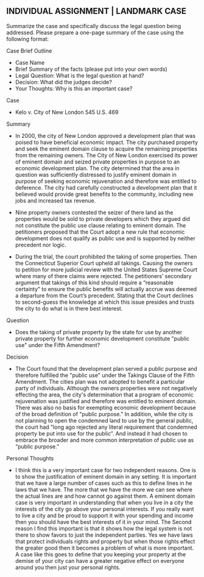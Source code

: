 ## INDIVIDUAL ASSIGNMENT | LANDMARK CASE

Summarize the case and specifically discuss the legal question being addressed.  Please prepare a one-page summary of the case using the following format:

Case Brief Outline
  - Case Name
  - Brief Summary of the facts (please put into your own words)
  - Legal Question:  What is the legal question at hand?
  - Decision:  What did the judges decide?
  - Your Thoughts: Why is this an important case?

Case
  - Kelo v. City of New London 545 U.S. 469

Summary
  - In 2000, the city of New London approved a development plan that was poised to have beneficial economic impact. The city purchased property and seek the eminent domain clause to acquire the remaining properties from the remaining owners. The City of New London exercised its power of eminent domain and seized private properties in purpose to an economic development plan. The city determined that the area in question was sufficiently distressed to justify eminent domain in purpose of seeking economic rejuvenation and therefore was entitled to deference. The city had carefully constructed a development plan that it believed would provide great benefits to the community, including new jobs and increased tax revenue.

  - Nine property owners contested the seizer of there land as the properties would be sold to private developers which they argued did not constitute the public use clause relating to eminent domain. The petitioners proposed that the Court adopt a new rule that economic development does not qualify as public use and is supported by neither precedent nor logic.

  - During the trial, the court prohibited the taking of some properties. Then the Connecticut Superior Court upheld all takings. Causing the owners to petition for more judicial review with the United States Supreme Court where many of there claims were rejected. The petitioners’ secondary argument that takings of this kind should require a “reasonable certainty” to ensure the public benefits will actually accrue was deemed a departure from the Court’s precedent. Stating that the Court declines to second-guess the knowledge at which this issue presides and trusts the city to do what is in there best interest.

Question
  - Does the taking of private property by the state for use by another private property for further economic development constitute "public use" under the Fifth Amendment?

Decision
  - The Court found that the development plan served a public purpose and therefore fulfilled the "public use" under the Takings Clause of the Fifth Amendment. The cities plan was not adopted to benefit a particular party of individuals. Although the owners properties were not negatively effecting the area, the city's determination that a program of economic rejuvenation was justified and therefore was entitled to eminent domain. There was also no basis for exempting economic development because of the broad definition of "public purpose." In addition, while the city is not planning to open the condemned land to use by the general public, the court had "long ago rejected any literal requirement that condemned property be put into use for the public”. And instead it had chosen to embrace the broader and more common interpretation of public use as “public purpose.”

Personal Thoughts
  - I think this is a very important case for two independent reasons. One is to show the justification of eminent domain in any setting. It is important that we have a large number of cases such as this to define lines in he laws that we have. The more that we have the more we can see where the actual lines are and how cannot go against them. A eminent domain case is very important in understanding that when you live in a city the interests of the city go above your personal interests. If you really want to live a city and be proud to support it with your spending and income then you should have the best interests of it in your mind. The Second reason I find this important is that it shows how the legal system is not there to show favors to just the independent parties. Yes we have laws that protect individuals rights and property but when those rights effect the greater good then it becomes a problem of what is more important. A case like this goes to define that you keeping your property at the demise of your city can have a greater negative effect on everyone around you then just your personal rights. 
